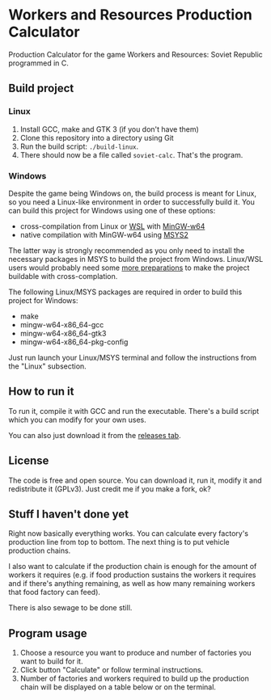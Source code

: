 # Workers and Resources Production Calculator

Production Calculator for the game Workers and Resources: Soviet Republic programmed in C.

## Build project

### Linux

1. Install GCC, make and GTK 3 (ìf you don't have them)
2. Clone this repository into a directory using Git
3. Run the build script: `./build-linux`.
4. There should now be a file called `soviet-calc`. That's the program.

### Windows

Despite the game being Windows on, the build process is meant for Linux,
so you need a Linux-like environment in order to successfully build it.
You can build this project for Windows using one of these options:

* cross-compilation from Linux or [WSL](https://learn.microsoft.com/en-us/windows/wsl/install)
with [MinGW-w64](https://www.mingw-w64.org/)
* native compilation with MinGW-w64 using [MSYS2](https://www.msys2.org/)

The latter way is strongly recommended as you only need to install the necessary packages
in MSYS to build the project from Windows. Linux/WSL users would probably need some
[more preparations](https://discourse.gnome.org/t/desperately-need-help-with-mingw64-and-gtk-3-0-for-cross-compilation-from-linux-wsl-ubuntu-to-windows/15150/7)
to make the project buildable with cross-complation.

The following Linux/MSYS packages are required in order to build this project for Windows:

* make
* mingw-w64-x86_64-gcc
* mingw-w64-x86_64-gtk3
* mingw-w64-x86_64-pkg-config

Just run launch your Linux/MSYS terminal and follow the instructions from the "Linux" subsection.

## How to run it

To run it, compile it with GCC and run the executable. There's a build script which you can modify for your own uses.

You can also just download it from the [releases tab](https://github.com/augustopereiratx/workers-and-resources-production-calculator/releases).

## License

The code is free and open source. You can download it, run it, modify it and redistribute it (GPLv3). Just credit me if you make a fork, ok?

## Stuff I haven't done yet

Right now basically everything works. You can calculate every factory's production line from top to bottom. The next thing is to put vehicle production chains.

I also want to calculate if the production chain is enough for the amount of workers it requires (e.g. if food production sustains the workers it requires and if there's anything remaining, as well as how many remaining workers that food factory can feed).

There is also sewage to be done still.

## Program usage

1. Choose a resource you want to produce and number of factories you want to build for it.
2. Click button "Calculate" or follow terminal instructions.
3. Number of factories and workers required to build up the production chain will be displayed on a table below or on the terminal.
